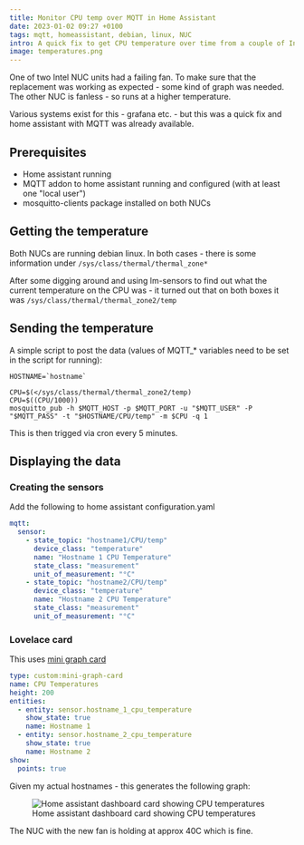 ```yaml
---
title: Monitor CPU temp over MQTT in Home Assistant
date: 2023-01-02 09:27 +0100
tags: mqtt, homeassistant, debian, linux, NUC
intro: A quick fix to get CPU temperature over time from a couple of Intel NUC units
image: temperatures.png
---
```


One of two Intel NUC units had a failing fan. To make sure that the replacement was working as expected - some kind of graph was needed. The other NUC is fanless - so runs at a higher temperature.

Various systems exist for this - grafana etc. - but this was a quick fix and home assistant with MQTT was already available.

## Prerequisites

- Home assistant running
- MQTT addon to home assistant running and configured (with at least one "local user")
- mosquitto-clients package installed on both NUCs

## Getting the temperature

Both NUCs are running debian linux. In both cases - there is some information under `/sys/class/thermal/thermal_zone*`

After some digging around and using lm-sensors to find out what the current temperature on the CPU was - it turned out that on both boxes it was `/sys/class/thermal/thermal_zone2/temp`

## Sending the temperature

A simple script to post the data (values of MQTT\_\* variables need to be set in the script for running):

```shell
HOSTNAME=`hostname`

CPU=$(</sys/class/thermal/thermal_zone2/temp)
CPU=$((CPU/1000))
mosquitto_pub -h $MQTT_HOST -p $MQTT_PORT -u "$MQTT_USER" -P "$MQTT_PASS" -t "$HOSTNAME/CPU/temp" -m $CPU -q 1
```

This is then trigged via cron every 5 minutes.

## Displaying the data

### Creating the sensors

Add the following to home assistant configuration.yaml

```yaml
mqtt:
  sensor:
    - state_topic: "hostname1/CPU/temp"
      device_class: "temperature"
      name: "Hostname 1 CPU Temperature"
      state_class: "measurement"
      unit_of_measurement: "°C"
    - state_topic: "hostname2/CPU/temp"
      device_class: "temperature"
      name: "Hostname 2 CPU Temperature"
      state_class: "measurement"
      unit_of_measurement: "°C"
```

### Lovelace card

This uses [mini graph card](https://github.com/kalkih/mini-graph-card)

```yaml
type: custom:mini-graph-card
name: CPU Temperatures
height: 200
entities:
  - entity: sensor.hostname_1_cpu_temperature
    show_state: true
    name: Hostname 1
  - entity: sensor.hostname_2_cpu_temperature
    show_state: true
    name: Hostname 2
show:
  points: true
```

Given my actual hostnames - this generates the following graph:

<figure class="figure w-100 text-center">
  <img class="figure-img img-fluid rounded" src="/images/posts/2023/01/temperatures.png" title="Home assistant dashboard card showing CPU temperatures" alt="Home assistant dashboard card showing CPU temperatures"/>
  <figcaption class="figure-caption">Home assistant dashboard card showing CPU temperatures</figcaption>
</figure>

The NUC with the new fan is holding at approx 40C which is fine.
